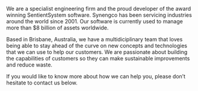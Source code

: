 ---
---
We are a specialist engineering firm and the proud developer of the award winning SentientSystem software. Synengco has been servicing industries around the world since 2001. Our software is currently used to manage more than $8 billion of assets worldwide.

Based in Brisbane, Australia, we have a multidiciplinary team that loves being able to stay ahead of the curve on new concepts and technologies that we can use to help our customers. We are passionate about building the capabilities of customers so they can make sustainable improvements and reduce waste.

If you would like to know more about how we can help you, please don’t hesitate to contact us below.